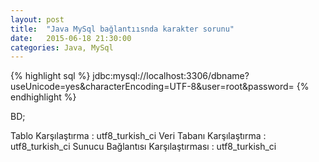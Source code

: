 ```yaml
---
layout: post
title:  "Java MySql bağlantıısnda karakter sorunu"
date:   2015-06-18 21:30:00
categories: Java, MySql
---
```



{% highlight sql %}
jdbc:mysql://localhost:3306/dbname?useUnicode=yes&characterEncoding=UTF-8&user=root&password=
{% endhighlight %}

BD;

Tablo Karşılaştırma : utf8_turkish_ci
Veri Tabanı Karşılaştırma : utf8_turkish_ci
Sunucu Bağlantısı Karşılaştırması : utf8_turkish_ci


